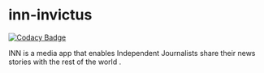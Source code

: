 # inn-invictus

[![Codacy Badge](https://api.codacy.com/project/badge/Grade/9bda5b60dd824e34b4a308defb65af71)](https://www.codacy.com/app/3Nakajugo/inn-invictus?utm_source=github.com&amp;utm_medium=referral&amp;utm_content=3Nakajugo/inn-invictus&amp;utm_campaign=Badge_Grade)

INN is a media app that enables Independent Journalists share their news stories with the rest of the world .

